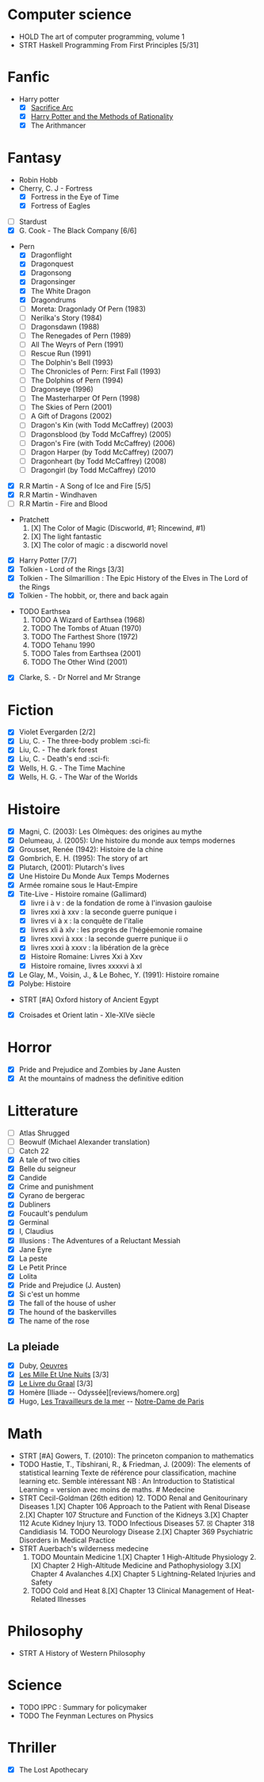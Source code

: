 Computer science
================

-   HOLD The art of computer programming, volume 1
-   STRT Haskell Programming From First Principles \[5/31\]

Fanfic
======

-   Harry potter
    - [X] [Sacrifice Arc](notes/reviews/sacrifice_arc.org "wikilink")
    - [X] [Harry Potter and the Methods of Rationality](notes/reviews/arithmancer.org "wikilink")
    - [X] The Arithmancer

Fantasy
=======

-   Robin Hobb
-   Cherry, C. J - Fortress
    - [X] Fortress in the Eye of Time
    - [X] Fortress of Eagles
- [ ] Stardust
- [X] G. Cook - The Black Company \[6/6\]
-   Pern
    - [X] Dragonflight
    - [X] Dragonquest
    - [X] Dragonsong
    - [X] Dragonsinger
    - [X] The White Dragon
    - [X] Dragondrums
    - [ ] Moreta: Dragonlady Of Pern (1983)
    - [ ] Nerilka's Story (1984)
    - [ ] Dragonsdawn (1988)
    - [ ] The Renegades of Pern (1989)
    - [ ] All The Weyrs of Pern (1991)
    - [ ] Rescue Run (1991)
    - [ ] The Dolphin's Bell (1993)
    - [ ] The Chronicles of Pern: First Fall (1993)
    - [ ] The Dolphins of Pern (1994)
    - [ ] Dragonseye (1996)
    - [ ] The Masterharper Of Pern (1998)
    - [ ] The Skies of Pern (2001)
    - [ ] A Gift of Dragons (2002)
    - [ ] Dragon's Kin (with Todd McCaffrey) (2003)
    - [ ] Dragonsblood (by Todd McCaffrey) (2005)
    - [ ] Dragon's Fire (with Todd McCaffrey) (2006)
    - [ ] Dragon Harper (by Todd McCaffrey) (2007)
    - [ ] Dragonheart (by Todd McCaffrey) (2008)
    - [ ] Dragongirl (by Todd McCaffrey) (2010
- [X] R.R Martin - A Song of Ice and Fire \[5/5\]
- [X] R.R Martin - Windhaven
- [ ] R.R Martin - Fire and Blood
-   Pratchett
    1. [X] The Color of Magic (Discworld, \#1; Rincewind, \#1)
    2. [X] The light fantastic
    3. [X] The color of magic : a discworld novel
- [X] Harry Potter \[7/7\]
- [X] Tolkien - Lord of the Rings \[3/3\]
- [X] Tolkien - The Silmarillion : The Epic History of the Elves in The
    Lord of the Rings
- [X] Tolkien - The hobbit, or, there and back again
-   TODO Earthsea
    1.  TODO A Wizard of Earthsea (1968)
    2.  TODO The Tombs of Atuan (1970)
    3.  TODO The Farthest Shore (1972)
    4.  TODO Tehanu 1990
    5.  TODO Tales from Earthsea (2001)
    6.  TODO The Other Wind (2001)
- [X] Clarke, S. - Dr Norrel and Mr Strange

Fiction
=======

- [X] Violet Evergarden \[2/2\]
- [X] Liu, C. - The three-body problem :sci-fi:
- [X] Liu, C. - The dark forest
- [X] Liu, C. - Death\'s end :sci-fi:
- [X] Wells, H. G. - The Time Machine
- [X] Wells, H. G. - The War of the Worlds

Histoire
========

- [X] Magni, C. (2003): Les Olmèques: des origines au mythe 
- [X] Delumeau, J. (2005): Une histoire du monde aux temps modernes 
- [X] Grousset, Renée (1942): Histoire de la chine 
- [X] Gombrich, E. H. (1995): The story of art 
- [X] Plutarch, (2001): Plutarch\'s lives 
- [X] Une Histoire Du Monde Aux Temps Modernes 
- [X] Armée romaine sous le Haut-Empire 
- [X] Tite-Live - Histoire romaine (Gallimard) 
  - [X] livre i à v : de la fondation de rome à l'invasion gauloise 
  - [X] livres xxi à xxv : la seconde guerre punique i 
  - [X] livres vi à x : la conquête de l'italie 
  - [X] livres xli à xlv : les progrès de l'hégéemonie romaine 
  - [X] livres xxvi à xxx : la seconde guerre punique ii o
  - [X] livres xxxi à xxxv : la libération de la grèce 
  - [X] Histoire Romaine: Livres Xxi à Xxv 
  - [X] Histoire romaine, livres xxxxvi à xl

- [X] Le Glay, M., Voisin, J., & Le Bohec, Y. (1991): Histoire romaine
- [X] Polybe: Histoire
-  STRT \[\#A\] Oxford history of Ancient Egypt
- [X] Croisades et Orient latin - XIe-XIVe siècle

Horror
======

- [X] Pride and Prejudice and Zombies by Jane Austen
- [X] At the mountains of madness the definitive edition

Litterature
===========

- [ ] Atlas Shrugged
- [ ] Beowulf (Michael Alexander translation)
- [ ] Catch 22
- [X] A tale of two cities
- [X] Belle du seigneur
- [X] Candide
- [X] Crime and punishment
- [X] Cyrano de bergerac
- [X] Dubliners
- [X] Foucault\'s pendulum
- [X] Germinal
- [X] I, Claudius
- [X] Illusions : The Adventures of a Reluctant Messiah
- [X] Jane Eyre
- [X] La peste
- [X] Le Petit Prince
- [X] Lolita
- [X] Pride and Prejudice (J. Austen)
- [X] Si c'est un homme
- [X] The fall of the house of usher
- [X] The hound of the baskervilles
- [X] The name of the rose

La pleiade
----------

- [X] Duby, [Oeuvres](notes/reviews/duby.org "wikilink")
- [X] [Les Mille Et Une
    Nuits](reviews/milles_et_une_nuits.org "wikilink") \[3/3\]
- [X] [Le Livre du Graal](reviews/graal.org "wikilink") \[3/3\]
- [X] Homère \[Iliade -- Odyssée\]\[reviews/homere.org\]
- [X] Hugo, [Les Travailleurs de la
    mer](reviews/travailleurs_de_la_mer.org "wikilink") -- [Notre-Dame
    de Paris](reviews/notre_dame_de_paris.org "wikilink")

Math
====

-   STRT \[\#A\] Gowers, T. (2010): The princeton companion to
    mathematics
-   TODO Hastie, T., Tibshirani, R., & Friedman, J. (2009): The elements
    of statistical learning Texte de référence pour classification,
    machine learning etc. Semble intéressant NB : An Introduction to
    Statistical Learning = version avec moins de maths. \# Medecine
-   STRT Cecil-Goldman (26th edition)
    12. TODO Renal and Genitourinary Diseases
        1.[X] Chapter 106 Approach to the Patient with Renal Disease
        2.[X] Chapter 107 Structure and Function of the Kidneys
        3.[X] Chapter 112 Acute Kidney Injury
    13. TODO Infectious Diseases
        57. ☒ Chapter 318 Candidiasis
    14. TODO Neurology Disease
        2.[X] Chapter 369 Psychiatric Disorders in Medical Practice
-   STRT Auerbach\'s wilderness medecine
    1.  TODO Mountain Medicine
        1.[X] Chapter 1 High-Altitude Physiology
        2.[X] Chapter 2 High-Altitude Medicine and Pathophysiology
        3.[X] Chapter 4 Avalanches
        4.[X] Chapter 5 Lightning-Related Injuries and Safety
    2.  TODO Cold and Heat
        8.[X] Chapter 13 Clinical Management of Heat-Related Illnesses

Philosophy
==========

-   STRT A History of Western Philosophy

Science
=======

-   TODO IPPC : Summary for policymaker
-   TODO The Feynman Lectures on Physics

Thriller
========

- [X] The Lost Apothecary
